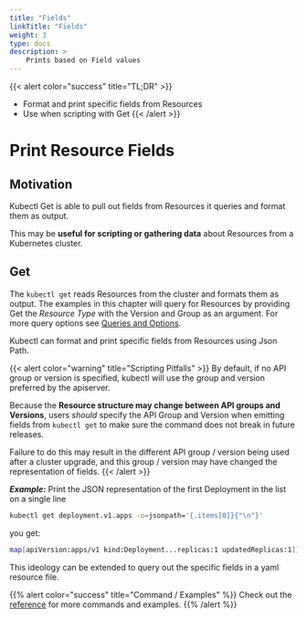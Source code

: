 ```yaml
---
title: "Fields"
linkTitle: "Fields"
weight: 3
type: docs
description: >
    Prints based on Field values
---
```




{{< alert color="success" title="TL;DR" >}}
- Format and print specific fields from Resources
- Use when scripting with Get
{{< /alert >}}

# Print Resource Fields

## Motivation

Kubectl Get is able to pull out fields from Resources it queries and format them as output.

This may be **useful for scripting or gathering data** about Resources from a Kubernetes cluster.

## Get

The `kubectl get` reads Resources from the cluster and formats them as output.  The examples in
this chapter will query for Resources by providing Get the *Resource Type* with the
Version and Group as an argument.
For more query options see [Queries and Options](/guides/resource_printing/queries_and_options/).

Kubectl can format and print specific fields from Resources using Json Path.

{{< alert color="warning" title="Scripting Pitfalls" >}}
By default, if no API group or version is specified, kubectl will use the group and version preferred by
the apiserver.

Because the **Resource structure may change between API groups and Versions**, users *should* specify the
API Group and Version when emitting fields from `kubectl get` to make sure the command does not break
in future releases.

Failure to do this may result in the different API group / version being used after a cluster upgrade, and
this group / version may have changed the representation of fields.
{{< /alert >}}

***Example:*** Print the JSON representation of the first Deployment in the list on a single line
```bash
kubectl get deployment.v1.apps -o=jsonpath='{.items[0]}{"\n"}'
```

you get:
```bash
map[apiVersion:apps/v1 kind:Deployment...replicas:1 updatedReplicas:1]]
```

This ideology can be extended to query out the specific fields in a yaml resource file.

{{% alert color="success" title="Command / Examples" %}}
Check out the [reference](/references/kubectl/get/options/field/) for more commands and examples.
{{% /alert %}}